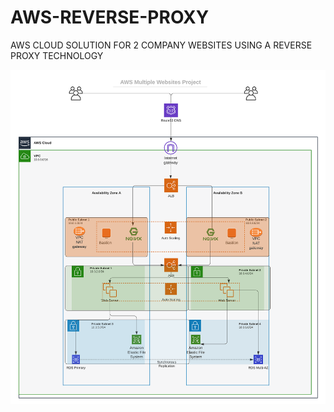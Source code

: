 # AWS-REVERSE-PROXY
AWS CLOUD SOLUTION FOR 2 COMPANY WEBSITES USING A REVERSE PROXY TECHNOLOGY

![images](/images/1%20(2).png)
